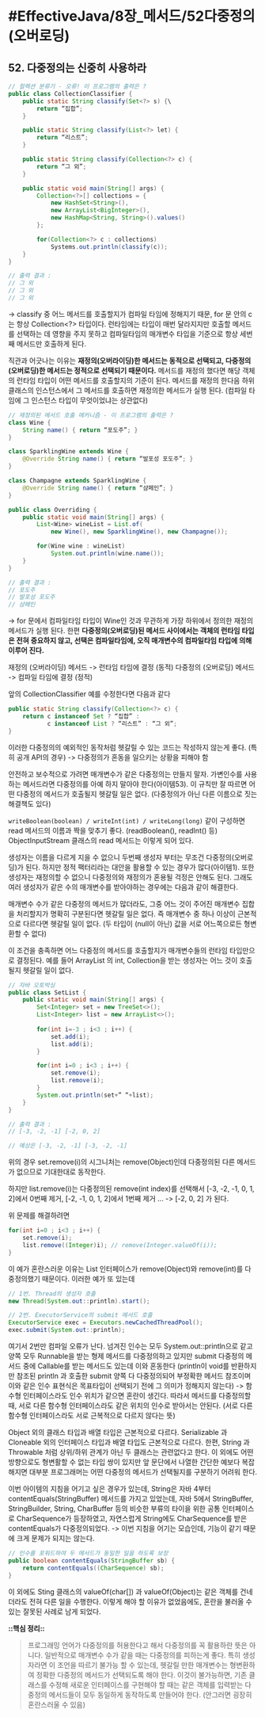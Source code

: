 # #EffectiveJava/8장_메서드/52다중정의(오버로딩)


## 52. 다중정의는 신중히 사용하라


```java
// 컬렉션 분류기 - 오류! 이 프로그램의 출력은 ?
public class CollectionClassifier {
	public static String classify(Set<?> s) {\
		return “집합”;
	}

	public static String classify(List<?> let) {
		return “리스트”;
	}

	public static String classify(Collection<?> c) {
		return “그 외”;
	}

	public static void main(String[] args) {
		Collection<?>[] collections = {
			new HashSet<String>(),
			new ArrayList<BigInteger>(),
			new HashMap<String, String>().values()
		};

		for(Collection<?> c : collections)
			Systems.out.println(classify(c));
	}
}

// 출력 결과 :
// 그 외
// 그 외
// 그 외
```

-> classify 중 어느 메서드를 호출할지가 컴파일 타임에 정해지기 때문, for 문 안의 c는 항상 Collection<?> 타입이다. 런타임에는 타입이 매번 달라지지만 호출할 메서드를 선택하는 데 영향을 주지 못하고 컴파일타임의 매개변수 타입을 기준으로 항상 세번째 메서드만 호출하게 된다.

직관과 어긋나는 이유는 **재정의(오버라이딩)한 메서드는 동적으로 선택되고, 다중정의(오버로딩)한 메서드는 정적으로 선택되기 때문이다.** 메서드를 재정의 했다면 해당 객체의 런타임 타입이 어떤 메서드를 호출할지의 기준이 된다. 메서드를 재정의 한다음 하위 클래스의 인스턴스에서 그 메서드를 호출하면 재정의한 메서드가 실행 된다. (컴파일 타임에 그 인스턴스 타입이 무엇이었냐는 상관없다)


```java
// 재정의된 메서드 호출 메커니즘 - 이 프로그램의 출력은 ?
class Wine {
	String name() { return “포도주”; }
}

class SparklingWine extends Wine {
	@Override String name() { return “발포성 포도주”; }
}

class Champagne extends SparklingWine {
	@Override String name() { return “샴페인”; }
}

public class Overriding {
	public static void main(String[] args) {
		List<Wine> wineList = List.of(
			new Wine(), new SparklingWine(), new Champagne());

		for(Wine wine : wineList)
			System.out.println(wine.name());
	}
}

// 출력 결과 :
// 포도주
// 발포성 포도주
// 샴페인
```

-> for 문에서 컴파일타임 타입이 Wine인 것과 무관하게 가장 하위에서 정의한 재정의 메서드가 실행 된다. 한편 **다중정의(오버로딩)된 메서드 사이에서는 객체의 런타임 타입은 전혀 중요하지 않고, 선택은 컴파일타임에, 오직 매개변수의 컴파일타임 타입에 의해 이루어 진다.**

재정의 (오버라이딩) 메서드 -> 런타임 타임에 결정 (동적)
다중정의 (오버로딩) 메서드 -> 컴파일 타임에 결정 (정적)


앞의 CollectionClassifier 예를 수정한다면 다음과 같다

```java
public static String classify(Collection<?> c) {
	return c instanceof Set ? “집합” :
		   c instanceof List ? “리스트” : “그 외”;
}
```

이러한 다중정의의 예외적인 동작처럼 헷갈릴 수 있는 코드는 작성하지 않는게 좋다. (특히 공개 API의 경우) -> 다중정의가 혼동을 일으키는 상황을 피해야 함

안전하고 보수적으로 가려면 매개변수가 같은 다중정의는 만들지 말자. 가변인수를 사용하는 메서드라면 다중정의를 아예 하지 말아야 한다(아이템53). 이 규칙만 잘 따르면 어떤 다중정의 메서드가 호출될지 헷갈릴 일은 없다. (다중정의가 아닌 다른 이름으로 짓는 해결책도 있다)

`writeBoolean(boolean) / writeInt(int) / writeLong(long)` 같이 구성하면 read 메서드의 이름과 짝을 맞추기 좋다. (readBoolean(), readInt() 등) ObjectInputStream 클래스의 read 메서드는 이렇게 되어 있다.


생성자는 이름을 다르게 지을 수 없으니 두번째 생성자 부터는 무조건 다중정의(오버로딩)가 된다. 하지만 정적 팩터리라는 대안을 활용할 수 있는 경우가 많다(아이템1). 또한 생성자는 재정의할 수 없으니 다중정의와 재정의가 혼용될 걱정은 안해도 된다. 그래도 여러 생성자가 같은 수의 매개변수를 받아야하는 경우에는 다음과 같이 해결한다.

매개변수 수가 같은 다중정의 메서드가 많더라도, 그중 어느 것이 주어진 매개변수 집합을 처리할지가 명확히 구분된다면 헷갈릴 일은 없다. 즉 매개변수 중 하나 이상이 근본적으로 다르다면 헷갈릴 일이 없다. (두 타입이 (null이 아닌) 값을 서로 어느쪽으로든 형변환할 수 없다) 

이 조건을 충족하면 어느 다중정의 메서드를 호출할지가 매개변수들의 런타임 타입만으로 결정된다. 예를 들어 ArrayList 의 int, Collection을 받는 생성자는 어느 것이 호출될지 헷갈릴 일이 없다.


```java
// 자바 오토박싱
public class SetList {
	public static void main(String[] args) {
		Set<Integer> set = new TreeSet<>();
		List<Integer> list = new ArrayList<>();
	
		for(int i=-3 ; i<3 ; i++) {
			set.add(i);
			list.add(i);
		}

		for(int i=0 ; i<3 ; i++) {
			set.remove(i);
			list.remove(i);
		}
		System.out.println(set+” “+list);
	}
}

// 출력 결과 :
// [-3, -2, -1] [-2, 0, 2]

// 예상은 [-3, -2, -1] [-3, -2, -1]
```

위의 경우 set.remove(i)의 시그니처는 remove(Object)인데 다중정의된 다른 메서드가 없으므로 기대한대로 동작한다.

하지만 list.remove(i)는 다중정의된 remove(int index)를 선택해서 [-3, -2, -1, 0, 1, 2]에서 0번째 제거, [-2, -1, 0, 1, 2]에서 1번째 제거 ... -> [-2, 0, 2] 가 된다.

위 문제를 해결하려면
```java
for(int i=0 ; i<3 ; i++) {
	set.remove(i);
	list.remove((Integer)i); // remove(Integer.valueOf(i));
}
```


이 예가 혼란스러운 이유는 List<E> 인터페이스가 remove(Object)와 remove(int)를 다중정의했기 때문이다. 이러한 예가 또 있는데

```java
// 1번. Thread의 생성자 호출
new Thread(System.out::println).start();

// 2번. ExecutorService의 submit 메서드 호출
ExecutorService exec = Executors.newCachedThreadPool();
exec.submit(System.out::println);
```

여기서 2번만 컴파일 오류가 난다. 넘겨진 인수는 모두 System.out::println으로 같고 양쪽 모두 Runnable을 받는 형제 메서드를 다중정의하고 있지만 submit 다중정의 메서드 중에 Callable<T>를 받는 메서드도 있는데 이와 혼동한다 (println이 void를 반환하지만 참조된 println 과 호출한 submit 양쪽 다 다중정의되어 부정확한 메서드 참조이며 이와 같은 인수 표현식은 목표타입이 선택되기 전에 그 의미가 정해지지 않는다)
-> 함수형 인터페이스라도 인수 위치가 같으면 혼란이 생긴다. 따라서 메서드를 다중정의할 때, 서로 다른 함수형 인터페이스라도 같은 위치의 인수로 받아서는 안된다. (서로 다른 함수형 인터페이스라도 서로 근복적으로 다르지 않다는 뜻)

Object 외의 클래스 타입과 배열 타입은 근본적으로 다르다. Serializable 과 Cloneable 외의 인터페이스 타입과 배열 타입도 근본적으로 다르다. 한편, String 과 Throwable 처럼 상위/하위 관계가 아닌 두 클래스는 관련없다고 한다.
이 외에도 어떤 방향으로도 형변활할 수 없는 타입 쌍이 있지만 앞 문단에서 나열한 간단한 예보다 복잡해지면 대부분 프로그래머는 어떤 다중정의 메서드가 선택될지를 구분하기 어려워 한다.


이번 아이템의 지침을 어기고 싶은 경우가 있는데, String은 자바 4부터 contentEquals(StringBuffer) 메서드를 가지고 있었는데, 자바 5에서 StringBuffer, StringBuilder, String, CharBuffer 등의 비슷한 부류의 타이을 위한 공통 인터페이스로 CharSequence가 등장하였고, 자연스럽게 String에도 CharSequence를 받은 contentEquals가 다중정의되었다. 
-> 이번 지침을 어기는 모습인데, 기능이 같기 때문에 크게 문제가 되지는 않는다.

```java
// 인수를 포워드하여 두 메서드가 동일한 일을 하도록 보장
public boolean contentEquals(StringBuffer sb) {
	return contentEquals((CharSequence) sb);
}
```

이 외에도 Sting 클래스의 valueOf(char[]) 과 valueOf(Object)는 같은 객체를 건네더라도 전혀 다른 일을 수행한다. 이렇게 해야 할 이유가 없었음에도, 혼란을 불러올 수 있는 잘못된 사례로 남게 되었다.


**::핵심 정리::**

> 프로그래밍 언어가 다중정의를 허용한다고 해서 다중정의를 꼭 활용하란 뜻은 아니다. 일반적으로 매개변수 수가 같을 때는 다중정의를 피하는게 좋다. 특히 생성자라면 이 조언을 따르기 불가능 할 수 있는데, 헷갈릴 만한 매개변수는 형변환하여 정확한 다중정의 메서드가 선택되도록 해야 한다. 이것이 불가능하면, 기존 클래스를 수정해 새로운 인터페이스를 구현해야 할 때는 같은 객체를 입력받는 다중정의 메서드들이 모두 동일하게 동작하도록 만들어야 한다. (안그러면 굉장히 혼란스러울 수 있음)



